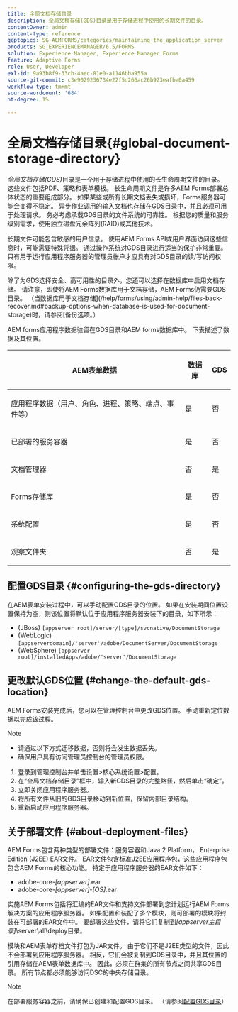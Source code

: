 ```yaml
---
title: 全局文档存储目录
description: 全局文档存储(GDS)目录是用于存储进程中使用的长期文件的目录。
contentOwner: admin
content-type: reference
geptopics: SG_AEMFORMS/categories/maintaining_the_application_server
products: SG_EXPERIENCEMANAGER/6.5/FORMS
solution: Experience Manager, Experience Manager Forms
feature: Adaptive Forms
role: User, Developer
exl-id: 9a93b8f9-33cb-4aec-81e0-a1146bba955a
source-git-commit: c3e9029236734e22f5d266ac26b923eafbe0a459
workflow-type: tm+mt
source-wordcount: '684'
ht-degree: 1%

---
```


# 全局文档存储目录{#global-document-storage-directory}

*全局文档存储(GDS)*&#x200B;目录是一个用于存储进程中使用的长生命周期文件的目录。 这些文件包括PDF、策略和表单模板。 长生命周期文件是许多AEM Forms部署总体状态的重要组成部分。 如果某些或所有长期文档丢失或损坏，Forms服务器可能会变得不稳定。 异步作业调用的输入文档也存储在GDS目录中，并且必须可用于处理请求。 务必考虑承载GDS目录的文件系统的可靠性。 根据您的质量和服务级别需求，使用独立磁盘冗余阵列(RAID)或其他技术。

长期文件可能包含敏感的用户信息。 使用AEM Forms API或用户界面访问这些信息时，可能需要特殊凭据。 通过操作系统对GDS目录进行适当的保护非常重要。 只有用于运行应用程序服务器的管理员帐户才应具有对GDS目录的读/写访问权限。

除了为GDS选择安全、高可用性的目录外，您还可以选择在数据库中启用文档存储。 请注意，即使将AEM Forms数据库用于文档存储，AEM Forms仍需要GDS目录。 （当数据库用于文档存储](/help/forms/using/admin-help/files-back-recover.md#backup-options-when-database-is-used-for-document-storage)时，请参阅[备份选项。）

AEM forms应用程序数据驻留在GDS目录和AEM forms数据库中。 下表描述了数据及其位置。

<table>
 <thead>
  <tr>
   <th><p>AEM表单数据</p></th>
   <th><p>数据库</p></th>
   <th><p>GDS</p></th>
  </tr>
 </thead>
 <tbody>
  <tr>
   <td><p>应用程序数据（用户、角色、进程、策略、端点、事件等）</p></td>
   <td><p>是</p></td>
   <td><p>否</p></td>
  </tr>
  <tr>
   <td><p>已部署的服务容器</p></td>
   <td><p>是</p></td>
   <td><p>否</p></td>
  </tr>
  <tr>
   <td><p>文档管理器 </p></td>
   <td><p>否</p></td>
   <td><p>是</p></td>
  </tr>
  <tr>
   <td><p>Forms存储库</p></td>
   <td><p>是</p></td>
   <td><p>否</p></td>
  </tr>
  <tr>
   <td><p>系统配置</p></td>
   <td><p>是</p></td>
   <td><p>否</p></td>
  </tr>
  <tr>
   <td><p>观察文件夹</p></td>
   <td><p>否</p></td>
   <td><p>是</p></td>
  </tr>
 </tbody>
</table>

## 配置GDS目录 {#configuring-the-gds-directory}

在AEM表单安装过程中，可以手动配置GDS目录的位置。 如果在安装期间位置设置保持为空，则该位置将默认位于应用程序服务器安装下的目录，如下所示：

* (JBoss) `[appserver root]/server/[type]/svcnative/DocumentStorage`
* (WebLogic) `[appserverdomain]/'server'/adobe/DocumentServer/DocumentStorage`
* (WebSphere) `[appserver root]/installedApps/adobe/'server'/DocumentStorage`

## 更改默认GDS位置 {#change-the-default-gds-location}

AEM Forms安装完成后，您可以在管理控制台中更改GDS位置。 手动重新定位数据以完成该过程。

>[!NOTE]
>
>* 请通过以下方式迁移数据，否则将会发生数据丢失。
>* 确保用户具有访问管理员控制台的管理员权限。

1. 登录到管理控制台并单击设置>核心系统设置>配置。
1. 在“全局文档存储目录”框中，输入新GDS目录的完整路径，然后单击“确定”。
1. 立即关闭应用程序服务器。
1. 将所有文件从旧的GDS目录移动到新位置，保留内部目录结构。
1. 重新启动应用程序服务器。

## 关于部署文件 {#about-deployment-files}

AEM Forms包含两种类型的部署文件：服务容器和Java 2 Platform， Enterprise Edition (J2EE) EAR文件。 EAR文件包含标准J2EE应用程序包，这些应用程序包包含AEM Forms的核心功能。 特定于应用程序服务器的EAR文件如下：

* adobe-core-*[appserver]*.ear
* adobe-core-*[appserver]*-*[OS]*.ear

实施AEM Forms包括将汇编的EAR文件和支持文件部署到您计划运行AEM Forms解决方案的应用程序服务器。 如果配置和装配了多个模块，则可部署的模块将封装在可部署的EAR文件中。 要部署这些文件，请将它们复制到&#x200B;*[appserver主目录]*\server\all\deploy目录。

模块和AEM表单存档文件打包为JAR文件。 由于它们不是J2EE类型的文件，因此不会部署到应用程序服务器。 相反，它们会被复制到GDS目录中，并且其位置的引用存储在AEM表单数据库中。 因此，必须在群集的所有节点之间共享GDS目录。 所有节点都必须能够访问DSC的中央存储目录。

>[!NOTE]
>
>在部署服务容器之前，请确保已创建和配置GDS目录。 （请参阅[配置GDS目录](global-document-storage-directory.md#configuring-the-gds-directory)）
